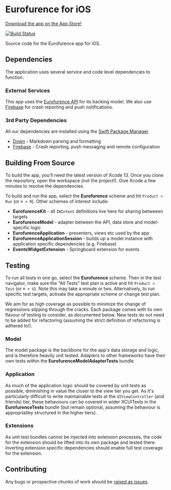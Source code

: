 # Eurofurence for iOS

[Download the app on the App Store!](https://apps.apple.com/gb/app/eurofurence-convention/id1112547322)

[![Build Status](https://app.bitrise.io/app/5b6b557ef37c13bc/status.svg?token=0LTkUzpKBZi3QWMWVyXTPA&branch=release/4.0.0)](https://app.bitrise.io/app/5b6b557ef37c13bc)

Source code for the Eurofurence app for iOS.

## Dependencies

The application uses several service and code level dependencies to function.

### External Services

This app uses the [Eurofurence API](https://app.eurofurence.org/swagger/v2/ui/) for its backing model. We also use [Firebase](https://firebase.google.com) for crash reporting and push notifications.

### 3rd Party Dependencies

All our dependencies are installed using the [Swift Package Manager](https://swift.org/package-manager/).

- [Down](https://github.com/johnxnguyen/Down) - Markdown parsing and formatting
- [Firebase](https://github.com/firebase/firebase-ios-sdk) - Crash reporting, push messaging and remote configuration

## Building From Source

To build the app, you'll need the latest version of Xcode 13. Once you clone the repository, open the workspace (not the project!). Give Xcode a few minutes to resolve the dependencies.

To build and run the app, select the __Eurofurence__ scheme and hit `Product > Run` (or `⌘ + R`). Other schemes of interest include:

- __EurofurenceKit__ - all `INIntent` definitions live here for sharing betweeen targets
- __EurofurenceModel__ - adapter between the API, data store and model-specific logic
- __EurofurenceApplication__ - presenters, views etc used by the app
- __EurofurenceApplicationSession__ - builds up a model instance with application specific dependencies (e.g. Firebase)
- __EventsWidgetExtension__ - Springboard extension for events

## Testing

To run all tests in one go, select the __Eurofurence__ scheme. Then in the test navigator, make sure the "All Tests" test plan is active and hit `Product > Test` (or `⌘ + U`). Note this may take a minute or two. Alternatively, to run specific test targets, activate the appropriate scheme or change test plan.

We aim for as high coverage as possible to minimize the change of regressions slipping through the cracks. Each package comes with its own flavour of testing to consider, as documented below. New tests do not need to be added for refactoring (assuming the strict definition of refactoring is adhered to!).

### Model

The model package is the backbone for the app's data storage and logic, and is therefore heavily unit tested. Adapters to other frameworks have their own tests within the __EurofurenceModelAdapterTests__ bundle.

### Application

As much of the application logic should be covered by unit tests as possible, diminishing in value the closer to the view tier you get. As it's particularly difficult to write maintainable tests at the `UIViewController` (and friends) tier, these behaviours can be covered in wider XCUITests in the __EurofurenceTests__ bundle (but remain optional, assuming the behaviour is appropriatley structured in the higher tiers).

### Extensions

As unit test bundles cannot be injected into extension processes, the code for the extension should be lifted into its own package and tested there. Inverting extension specific dependencies should enable full test coverage for the extension.

## Contributing

Any bugs or prospective chunks of work should be [raised as issues](https://github.com/eurofurence/ef-app_ios/issues/new).
